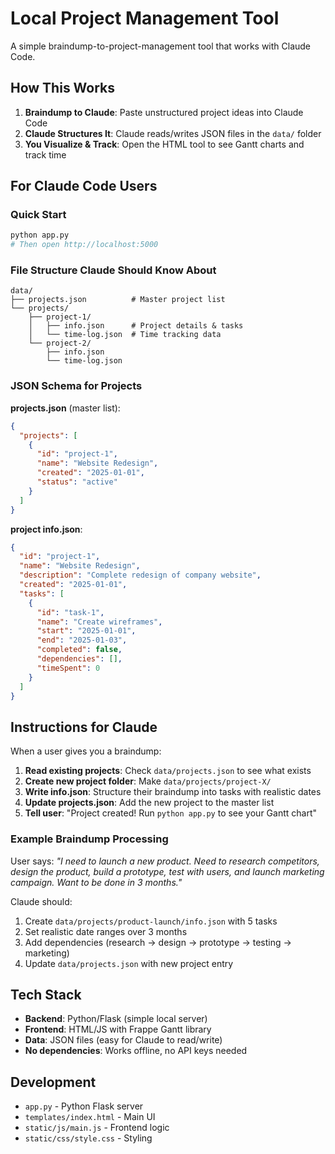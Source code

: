 # Local Project Management Tool

A simple braindump-to-project-management tool that works with Claude Code.

## How This Works
1. **Braindump to Claude**: Paste unstructured project ideas into Claude Code
2. **Claude Structures It**: Claude reads/writes JSON files in the `data/` folder  
3. **You Visualize & Track**: Open the HTML tool to see Gantt charts and track time

## For Claude Code Users

### Quick Start
```bash
python app.py
# Then open http://localhost:5000
```

### File Structure Claude Should Know About
```
data/
├── projects.json          # Master project list
└── projects/
    ├── project-1/
    │   ├── info.json      # Project details & tasks
    │   └── time-log.json  # Time tracking data
    └── project-2/
        ├── info.json
        └── time-log.json
```

### JSON Schema for Projects

**projects.json** (master list):
```json
{
  "projects": [
    {
      "id": "project-1",
      "name": "Website Redesign",
      "created": "2025-01-01",
      "status": "active"
    }
  ]
}
```

**project info.json**:
```json
{
  "id": "project-1",
  "name": "Website Redesign",
  "description": "Complete redesign of company website",
  "created": "2025-01-01",
  "tasks": [
    {
      "id": "task-1",
      "name": "Create wireframes",
      "start": "2025-01-01",
      "end": "2025-01-03", 
      "completed": false,
      "dependencies": [],
      "timeSpent": 0
    }
  ]
}
```

## Instructions for Claude

When a user gives you a braindump:

1. **Read existing projects**: Check `data/projects.json` to see what exists
2. **Create new project folder**: Make `data/projects/project-X/` 
3. **Write info.json**: Structure their braindump into tasks with realistic dates
4. **Update projects.json**: Add the new project to the master list
5. **Tell user**: "Project created! Run `python app.py` to see your Gantt chart"

### Example Braindump Processing

User says: *"I need to launch a new product. Need to research competitors, design the product, build a prototype, test with users, and launch marketing campaign. Want to be done in 3 months."*

Claude should:
1. Create `data/projects/product-launch/info.json` with 5 tasks
2. Set realistic date ranges over 3 months  
3. Add dependencies (research → design → prototype → testing → marketing)
4. Update `data/projects.json` with new project entry

## Tech Stack
- **Backend**: Python/Flask (simple local server)
- **Frontend**: HTML/JS with Frappe Gantt library
- **Data**: JSON files (easy for Claude to read/write)
- **No dependencies**: Works offline, no API keys needed

## Development

- `app.py` - Python Flask server
- `templates/index.html` - Main UI
- `static/js/main.js` - Frontend logic  
- `static/css/style.css` - Styling